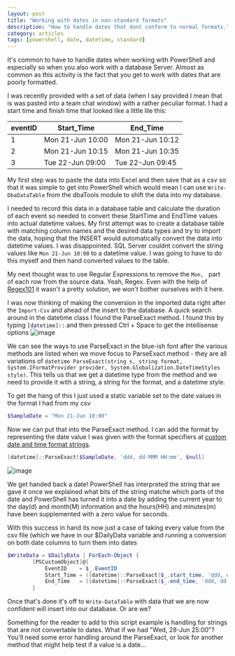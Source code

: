 ```yaml
---
layout: post
title: "Working with dates in non-standard formats"
description: "How to handle dates that dont conform to normal formats."
category: articles
tags: [powershell, date, datetime, standard]
---
```

It's common to have to handle dates when working with PowerShell and especially so when you also work with a database Server. Almost as common as this activity is the fact that you get to work with dates that are poorly formatted.

I was recently provided with a set of data (when I say provided I mean that is was pasted into a team chat window) with a rather peculiar format. I had a start time and finish time that looked like a little lile this:

|eventID|Start_Time|End_Time|
|---|---|---|
|1|Mon 21-Jun 10:00| Mon 21-Jun 10:12|
|2|Mon 21-Jun 10:15|Mon 21-Jun 10:35|
|3|Tue 22-Jun 09:00|Tue 22-Jun 09:45|

My first step was to paste the data into Excel and then save that as a csv so that it was simple to get into PowerShell which would mean I can use ```Write-DbaDataTable``` from the dbaTools module to shift the data into my database. 

I needed to record this data in a database table and calculate the duration of each event so needed to convert these StartTime and EndTime values into actual datetime values. My first attempt was to create a database table with matching column names and the desired data types and try to import the data, hoping that the INSERT would automatically convert the data into datetime values. I was disappointed. SQL Server couldnt convert the string values like ```Mon 21-Jun 10:00``` to a datetime value. I was going to have to do this myself and then hand converted values to the table.

My next thought was to use Regular Expressions to remove the ```Mon, ``` part of each row from the source data. Yeah, Regex. Even with the help of [Regex101](www.regex101.com) it wasn't a pretty solution, we won't bother ourselves with it here.

I was now thinking of making the conversion in the imported data right after the ```Import-Csv``` and ahead of the insert to the database. A quick search around in the datetime class I found the ParseExact method. I found this by typing ```[datetime]::``` and then pressed Ctrl + Space to get the intellisense options
![image](https://user-images.githubusercontent.com/2597535/123693292-c7246800-d84f-11eb-85e3-0c08d8721019.png)

We can see the ways to use ParseExact in the blue-ish font after the various methods are listed when we move focus to ParseExact method - they are all variations of ```datetime ParseExact(string s, string format, System.IFormatProvider provider, System.Globalization.DateTimeStyles style)```. This tells us that we get a datetime type from the method and we need to provide it with a string, a string for the format, and a datetime style.

To get the hang of this I just used a static variable set to the date values in the format I had from my csv
```powershell
$SampleDate = "Mon 21-Jun 10:00"
```
Now we can put that into the ParseExact method. I can add the format by representing the date value I was given with the format specifiers at [custom date and time format strings](https://docs.microsoft.com/en-us/dotnet/standard/base-types/custom-date-and-time-format-strings).

```powershell
[datetime]::ParseExact($SampleDate, 'ddd, dd-MMM HH:mm', $null)
```

![image](https://user-images.githubusercontent.com/2597535/123694705-92191500-d851-11eb-9aff-cc055da6816f.png)

We get handed back a date! PowerShell has interpreted the string that we gave it once we explained what bits of the string matche which parts of the date and PowerShell has turned it into a date by adding the current year to the day(d) and month(M) information and the hours(HH) and minutes(m) have been supplemented with a zero value for seconds.

With this success in hand its now just a case of taking every value from the csv file (which we have in our $DailyData variable and running a conversion on both date columns to turn them into dates

```powershell 
$WriteData = $DailyData | ForEach-Object {
        [PSCustomObject]@{
            EventID    = $_.EventID
            Start_Time = ([datetime]::ParseExact($_.start_time, 'ddd, dd MMM HH:mm', $null) )
            End_Time   = ([datetime]::ParseExact($_.end_time, 'ddd, dd MMM HH:mm', $null) )
        }

```

Once that's done it's off to ```Write-DataTable``` with data that we are now confident will insert into our database. Or are we?

Something for the reader to add to this script example is handling for strings that are not convertable to dates. What if we had "Wed, 28-Jun 25:00"? You'll need some error handling around the ParseExact, or look for another method that might help test if a value is a date...
